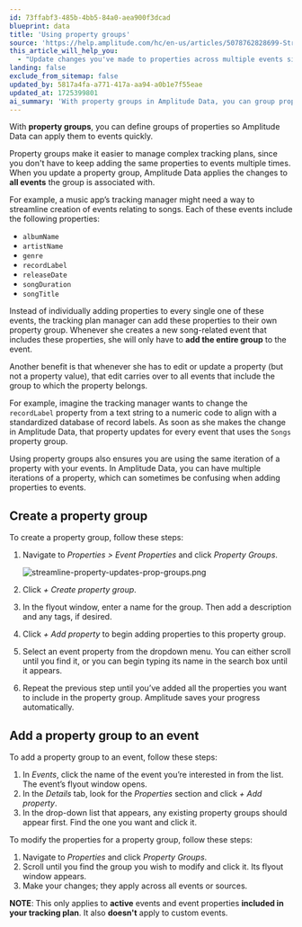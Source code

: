 ```yaml
---
id: 73ffabf3-485b-4bb5-84a0-aea900f3dcad
blueprint: data
title: 'Using property groups'
source: 'https://help.amplitude.com/hc/en-us/articles/5078762828699-Streamline-property-updates-with-property-groups'
this_article_will_help_you:
  - "Update changes you've made to properties across multiple events simultaneously"
landing: false
exclude_from_sitemap: false
updated_by: 5817a4fa-a771-417a-aa94-a0b1e7f55eae
updated_at: 1725399801
ai_summary: 'With property groups in Amplitude Data, you can group properties together for quick application to events. This simplifies tracking plans by avoiding repetitive property additions. Updates made to a property group automatically reflect in all associated events. By creating and using property groups, you streamline event creation and ensure consistent property usage. To create a property group, navigate to Event Properties, create the group, add properties, and save. To add a property group to an event, select the event, add properties, and save. You can also modify property groups by accessing them in Properties and making changes that apply across events.'
---
```

With **property groups**, you can define groups of properties so Amplitude Data can apply them to events quickly.

Property groups make it easier to manage complex tracking plans, since you don't have to keep adding the same properties to events multiple times. When you update a property group, Amplitude Data applies the changes to **all events** the group is associated with.

For example, a music app’s tracking manager might need a way to streamline creation of events relating to songs. Each of these events include the following properties:

* `albumName`
* `artistName`
* `genre`
* `recordLabel`
* `releaseDate`
* `songDuration`
* `songTitle`

Instead of individually adding properties to every single one of these events, the tracking plan manager can add these properties to their own property group. Whenever she creates a new song-related event that includes these properties, she will only have to **add the entire group** to the event.

Another benefit is that whenever she has to edit or update a property (but not a property value), that edit carries over to all events that include the group to which the property belongs.

For example, imagine the tracking manager wants to change the `recordLabel` property from a text string to a numeric code to align with a standardized database of record labels. As soon as she makes the change in Amplitude Data, that property updates for every event that uses the `Songs` property group.

Using property groups also ensures you are using the same iteration of a property with your events. In Amplitude Data, you can have multiple iterations of a property, which can sometimes be confusing when adding properties to events.

## Create a property group

To create a property group, follow these steps:

1. Navigate to *Properties > Event Properties* and click *Property Groups*.  
  
    ![streamline-property-updates-prop-groups.png](/docs/output/img/data/streamline-property-updates-prop-groups.png)

2. Click *+ Create property group*.
3. In the flyout window, enter a name for the group. Then add a description and any tags, if desired.
4. Click *+ Add property* to begin adding properties to this property group.
5. Select an event property from the dropdown menu. You can either scroll until you find it, or you can begin typing its name in the search box until it appears.
6. Repeat the previous step until you’ve added all the properties you want to include in the property group. Amplitude saves your progress automatically.

## Add a property group to an event

To add a property group to an event, follow these steps:

1. In *Events*, click the name of the event you’re interested in from the list. The event’s flyout window opens.
2. In the *Details* tab, look for the *Properties* section and click *+ Add property*.
3. In the drop-down list that appears, any existing property groups should appear first. Find the one you want and click it.

To modify the properties for a property group, follow these steps:

1. Navigate to *Properties* and click *Property Groups*.
2. Scroll until you find the group you wish to modify and click it. Its flyout window appears.
3. Make your changes; they apply across all events or sources.

**NOTE**: This only applies to **active** events and event properties **included in your tracking plan**. It also **doesn't** apply to custom events.